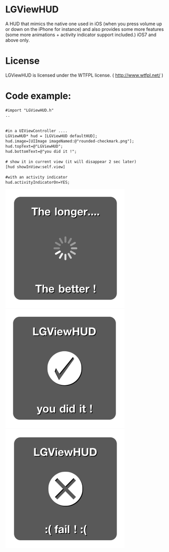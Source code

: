 LGViewHUD
=========
A HUD that mimics the native one used in iOS (when you press volume up or down on the iPhone for instance) and also provides some more features (some more animations + activity indicator support included.)
iOS7 and above only.

License
=======
LGViewHUD is licensed under the WTFPL license. ( http://www.wtfpl.net/ )  

Code example:
=============
    #import "LGViewHUD.h"
    ..
    
    
    #in a UIViewController ....
    LGViewHUD* hud = [LGViewHUD defaultHUD];
    hud.image=[UIImage imageNamed:@"rounded-checkmark.png"];
    hud.topText=@"LGViewHUD";
    hud.bottomText=@"you did it !";  
	
    # show it in current view (it will disappear 2 sec later)
    [hud showInView:self.view]
    
    #with an activity indicator
    hud.activityIndicatorOn=YES;
   
[![](./preview/LGViewHUD_00.png)](./preview/LGViewHUD_00.png)
[![](./preview/LGViewHUD_01.png)](./preview/LGViewHUD_01.png)
[![](./preview/LGViewHUD_02.png)](./preview/LGViewHUD_02.png)
